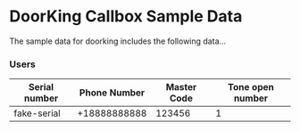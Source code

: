 # DoorKing Callbox Sample Data

The sample data for doorking includes the following data...

### Users

| Serial number | Phone Number | Master Code | Tone open number |
| ------------- | ------------ | ----------- | ---------------- |
| fake-serial   | +18888888888 | 123456      | 1                |
